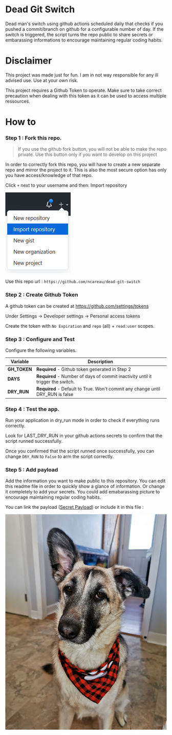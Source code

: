 Dead Git Switch
===

Dead man's switch using github actions scheduled daily that checks if you pushed a commit/branch on github for a configurable number of day. If the switch is triggered, the script turns the repo public to share secrets or embarassing informations to encourage maintaining regular coding habits.

# Disclaimer

This project was made just for fun. I am in not way responsible for any ill advised use. Use at your own risk.

This project requires a Github Token to operate. Make sure to take correct precaution when dealing with this token as it can be used to access multiple ressources.

# How to

### Step 1 : Fork this repo.

> If you use the github fork button, you will not be able to make the repo private. Use this button only if you want to develop on this project

In order to correctly fork this repo, you will have to create a new separate repo and mirror the project to it. This is also the most secure option has only you have access/knowledge of that repo. 

Click `+` next to your username and then: Import repository

![GithubImport](img/github-import.png)

Use this repo url : `https://github.com/ncareau/dead-git-switch`

### Step 2 : Create Github Token

A github token can be created at https://github.com/settings/tokens

Under Settings -> Developer settings -> Personal access tokens

Create the token with `No Expiration` and `repo` (all) + `read:user` scopes.

### Step 3 : Configure and Test

Configure the following variables.


| Variable     | Description |
| ----------- | ----------- |
| **GH_TOKEN**      | **Required** - Github token generated in Step 2 |
| **DAYS**   | **Required** - Number of days of commit inactivity until it trigger the switch. |
| **DRY_RUN** | **Required** - Default to True. Won't commit any change until DRY_RUN is false |

### Step 4 : Test the app. 

Run your application in dry_run mode in order to check if everything runs correctly.

Look for LAST_DRY_RUN in your github actions secrets to confirm that the script runned successfully. 

Once you confirmed that the script runned once successfully, you can change `DRY_RUN` to `False` to arm the script correctly. 

### Step 5 : Add payload
    
Add the information you want to make public to this repository. You can edit this readme file in order to quickly show a glance of information. Or change it completely to add your secrets. You could add emabarassing picture to encourage maintaining regular coding habits.

You can link the payload ([Secret Payload](img/secret_payload.jpg)) or include it in this file :

![Luna](img/secret_payload.jpg)